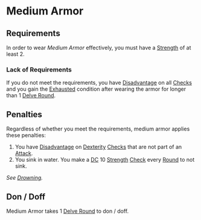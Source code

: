 # Medium Armor

## Requirements

In order to wear *Medium Armor* effectively, you must have a [Strength](../../Player%20Characters/The%20Ability%20Scores/Strength.md) of at least 2.

### Lack of Requirements

If you do not meet the requirements, you have [Disadvantage](../../Game%20Procedures/Die%20Rolling%20Mechanics/Disadvantage.md) on all [Checks](../../Game%20Procedures/Core%20Procedures/Check.md) and you gain the [Exhausted](../../Game%20Procedures/Conditions/Exhausted.md) condition after wearing the armor for longer than 1 [Delve Round](../../Game%20Procedures/Core%20Procedures/Round.md#Delve%20Round).

## Penalties

Regardless of whether you meet the requirements, medium armor applies these penalties:

1. You have [Disadvantage](../../Game%20Procedures/Die%20Rolling%20Mechanics/Disadvantage.md) on [Dexterity](../../Player%20Characters/The%20Ability%20Scores/Dexterity.md) [Checks](../../Game%20Procedures/Core%20Procedures/Check.md) that are not part of an [Attack](../../Game%20Procedures/Combat/Attack.md).
2. You sink in water. You make a [DC](../../Game%20Procedures/Core%20Procedures/DC.md) 10 [Strength](../../Player%20Characters/The%20Ability%20Scores/Strength.md) [Check](../../Game%20Procedures/Core%20Procedures/Check.md) every [Round](../../Game%20Procedures/Core%20Procedures/Round.md) to not sink.

*See [Drowning](../../Game%20Procedures/Hazards/Environmental%20Hazards.md#Drowning).*

## Don / Doff

Medium Armor takes 1 [Delve Round](../../Game%20Procedures/Core%20Procedures/Round.md#Delve%20Round) to don / doff.
